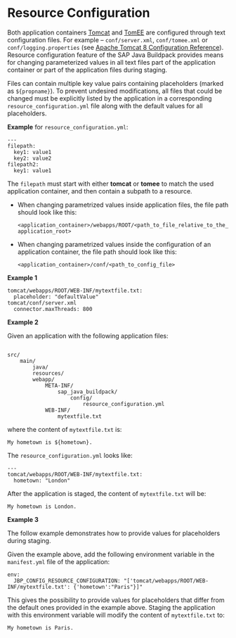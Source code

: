<!-- loioc893e9c7d05e4cca8151a5c3d87ec6ce -->

# Resource Configuration

Both application containers [Tomcat](tomcat-ddfc101.md) and [TomEE](tomee-a9590c2.md) are configured through text configuration files. For example – `conf/server.xml`, `conf/tomee.xml` or `conf/logging.properties` \(see [Apache Tomcat 8 Configuration Reference](https://tomcat.apache.org/tomcat-8.0-doc/config/)\). Resource configuration feature of the SAP Java Buildpack provides means for changing parameterized values in all text files part of the application container or part of the application files during staging.

Files can contain multiple key value pairs containing placeholders \(marked as `${propname}`\). To prevent undesired modifications, all files that could be changed must be explicitly listed by the application in a corresponding `resource_configuration.yml` file along with the default values for all placeholders.

**Example** for `resource_configuration.yml`:

```
---
filepath:
  key1: value1
  key2: value2
filepath2:
  key1: value1
```

The `filepath` must start with either **tomcat** or **tomee** to match the used application container, and then contain a subpath to a resource.

-   When changing parametrized values inside application files, the file path should look like this:

    `<application_container>/webapps/ROOT/<path_to_file_relative_to_the_application_root>`

-   When changing parametrized values inside the configuration of an application container, the file path should look like this:

    `<application_container>/conf/<path_to_config_file>`


**Example 1**

```
tomcat/webapps/ROOT/WEB-INF/mytextfile.txt:
  placeholder: "defaultValue"
tomcat/conf/server.xml
  connector.maxThreads: 800
```

**Example 2** 

Given an application with the following application files:

```

src/
	main/
		java/
		resources/
		webapp/
			META-INF/
				sap_java_buildpack/
					config/
						resource_configuration.yml
			WEB-INF/
				mytextfile.txt

```

where the content of `mytextfile.txt` is:

```
My hometown is ${hometown}.
```

The `resource_configuration.yml` looks like:

```
---
tomcat/webapps/ROOT/WEB-INF/mytextfile.txt:
  hometown: "London"
```

After the application is staged, the content of `mytextfile.txt` will be:

```
My hometown is London.
```

**Example 3**

The follow example demonstrates how to provide values for placeholders during staging.

Given the example above, add the following environment variable in the `manifest.yml` file of the application:

```
env:
  JBP_CONFIG_RESOURCE_CONFIGURATION: "['tomcat/webapps/ROOT/WEB-INF/mytextfile.txt': {'hometown':"Paris"}]"
```

This gives the possibility to provide values for placeholders that differ from the default ones provided in the example above. Staging the application with this environment variable will modify the content of `mytextfile.txt` to:

```
My hometown is Paris.
```

